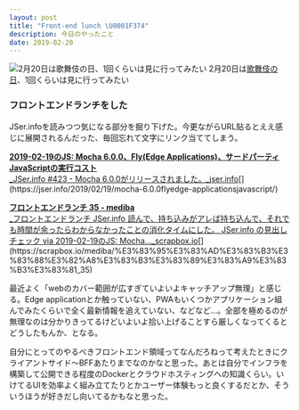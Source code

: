 ```yaml
---
layout: post
title: "Front-end lunch \U0001F374"
description: 今日のやったこと
date: 2019-02-20
---
```


![2月20日は[歌舞伎の日](http://www.nnh.to/02/20.html)、1回くらいは見に行ってみたい](https://cdn-images-1.medium.com/max/800/0*SifkzGID68MEjkI1.png)
2月20日は[歌舞伎の日](http://www.nnh.to/02/20.html)、1回くらいは見に行ってみたい

### フロントエンドランチをした

JSer.infoを読みつつ気になる部分を掘り下げた。今更ながらURL貼るとええ感じに展開されるんだった、毎回忘れて文字にリンク当ててしまう。

[**2019-02-19のJS: Mocha 6.0.0、Fly(Edge Applications)、サードパーティJavaScriptの実行コスト**  
_JSer.info #423 - Mocha 6.0.0がリリースされました。_jser.info](https://jser.info/2019/02/19/mocha-6.0.0flyedge-applicationsjavascript/ "https://jser.info/2019/02/19/mocha-6.0.0flyedge-applicationsjavascript/")[](https://jser.info/2019/02/19/mocha-6.0.0flyedge-applicationsjavascript/)

[**フロントエンドランチ 35 - mediba**  
_フロントエンドランチ JSer.info 読んで、持ち込みがアレば持ち込んで、それでも時間が余ったらわからなかったことの消化タイムにした。 JSer.info の見出しチェック via 2019-02-19のJS: Mocha…_scrapbox.io](https://scrapbox.io/mediba/%E3%83%95%E3%83%AD%E3%83%B3%E3%83%88%E3%82%A8%E3%83%B3%E3%83%89%E3%83%A9%E3%83%B3%E3%83%81_35 "https://scrapbox.io/mediba/%E3%83%95%E3%83%AD%E3%83%B3%E3%83%88%E3%82%A8%E3%83%B3%E3%83%89%E3%83%A9%E3%83%B3%E3%83%81_35")[](https://scrapbox.io/mediba/%E3%83%95%E3%83%AD%E3%83%B3%E3%83%88%E3%82%A8%E3%83%B3%E3%83%89%E3%83%A9%E3%83%B3%E3%83%81_35)

最近よく「webのカバー範囲が広すぎていよいよキャッチアップ無理」と感じる。Edge applicationとか触っていない、PWAもいくつかアプリケーション組んでみたくらいで全く最新情報を追えていない、などなど…。全部を極めるのが無理なのは分かりきってるけどいよいよ拾い上げることすら厳しくなってくるとどうしたもんか、となる。

自分にとってのやるべきフロントエンド領域ってなんだろねって考えたときにクライアントサイド〜BFFあたりまでなのかなと思った。あとは自分でインフラを構築して公開できる程度のDockerとクラウドホスティングへの知識くらい。いけてるUIを効率よく組み立てたりとかユーザー体験もっと良くするだとか、そういうほうが好きだし向いてるかもなと思った。
